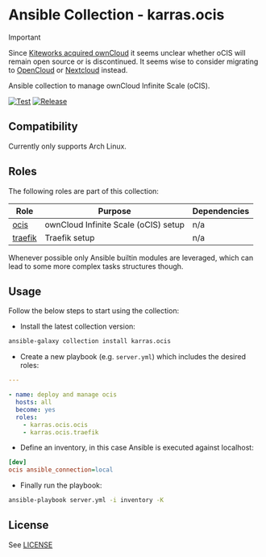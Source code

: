 # Ansible Collection - karras.ocis

> [!IMPORTANT]
> Since [Kiteworks acquired
> ownCloud](https://owncloud.com/news/owncloud-becomes-part-of-kiteworks/) it
> seems unclear whether oCIS will remain open source or is discontinued. It
> seems wise to consider migrating to [OpenCloud](https://opencloud.eu/en) or
> [Nextcloud](https://nextcloud.com/) instead.

Ansible collection to manage ownCloud Infinite Scale (oCIS).

[![Test](https://github.com/karras/ansible-collection-ocis/actions/workflows/test.yml/badge.svg)](https://github.com/karras/ansible-collection-ocis/actions/workflows/test.yml) [![Release](https://github.com/karras/ansible-collection-ocis/actions/workflows/release.yml/badge.svg)](https://github.com/karras/ansible-collection-ocis/actions/workflows/release.yml)

## Compatibility

Currently only supports Arch Linux.

## Roles

The following roles are part of this collection:

| Role                       | Purpose                              | Dependencies |
| -------------------------- | ------------------------------------ | ------------ |
| [ocis](./roles/ocis)       | ownCloud Infinite Scale (oCIS) setup | n/a          |
| [traefik](./roles/traefik) | Traefik setup                        | n/a          |

Whenever possible only Ansible builtin modules are leveraged, which can lead to
some more complex tasks structures though.

## Usage

Follow the below steps to start using the collection:

* Install the latest collection version:

```sh
ansible-galaxy collection install karras.ocis
```

* Create a new playbook (e.g. `server.yml`) which includes the desired roles:

```yaml
---

- name: deploy and manage ocis
  hosts: all
  become: yes
  roles:
    - karras.ocis.ocis
    - karras.ocis.traefik
```

* Define an inventory, in this case Ansible is executed against localhost:

```ini
[dev]
ocis ansible_connection=local
```

* Finally run the playbook:

```sh
ansible-playbook server.yml -i inventory -K
```

## License

See [LICENSE](./LICENSE)
